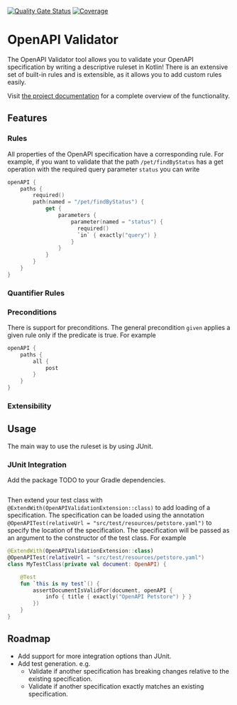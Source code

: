 [![Quality Gate Status](https://sonarcloud.io/api/project_badges/measure?project=stefankoppier_openapi-validator&metric=alert_status)](https://sonarcloud.io/summary/new_code?id=stefankoppier_openapi-validator)
[![Coverage](https://sonarcloud.io/api/project_badges/measure?project=stefankoppier_openapi-validator&metric=coverage)](https://sonarcloud.io/summary/new_code?id=stefankoppier_openapi-validator)

# OpenAPI Validator

The OpenAPI Validator tool allows you to validate your OpenAPI specification by writing a descriptive ruleset in Kotlin!
There is an extensive set of built-in rules and is extensible, as it allows you to add custom rules easily. 

Visit [the project documentation](https://stefankoppier.github.io/openapi-validator/) for a complete overview of the 
functionality.

## Features

### Rules
All properties of the OpenAPI specification have a corresponding rule. For example, if you want to validate that the
path `/pet/findByStatus` has a get operation with the required query parameter `status` you can write
```kotlin
openAPI {
    paths {
        required()
        path(named = "/pet/findByStatus") {
            get { 
                parameters {
                    parameter(named = "status") {
                      required()
                      `in` { exactly("query") }
                    }
                }
            }
        }
    }
}
```



### Quantifier Rules

### Preconditions
There is support for preconditions. The general precondition `given` applies a given rule only if
the predicate is true. For example
```kotlin
openAPI {
    paths {
        all {
            post
        }
    }
}
```

### Extensibility

## Usage

The main way to use the ruleset is by using JUnit. 

### JUnit Integration

Add the package TODO to your Gradle dependencies.

```kotlin
```

Then extend your test class with `@ExtendWith(OpenAPIValidationExtension::class)` to add loading of a specification. The
specification can be loaded using the annotation `@OpenAPITest(relativeUrl = "src/test/resources/petstore.yaml")` to 
specify the location of the specification. The specification will be passed as an argument to the constructor of the test
class. For example
```kotlin
@ExtendWith(OpenAPIValidationExtension::class)
@OpenAPITest(relativeUrl = "src/test/resources/petstore.yaml")
class MyTestClass(private val document: OpenAPI) {

    @Test
    fun `this is my test`() {
        assertDocumentIsValidFor(document, openAPI {
            info { title { exactly("OpenAPI Petstore") } }
        })
    }
}
```

## Roadmap

- Add support for more integration options than JUnit.
- Add test generation. e.g.
  - Validate if another specification has breaking changes relative to the existing specification.
  - Validate if another specification exactly matches an existing specification. 